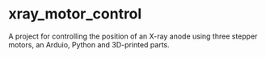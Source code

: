 # xray_motor_control
A project for controlling the position of an X-ray anode using three stepper motors, an Arduio, Python and 3D-printed parts.

